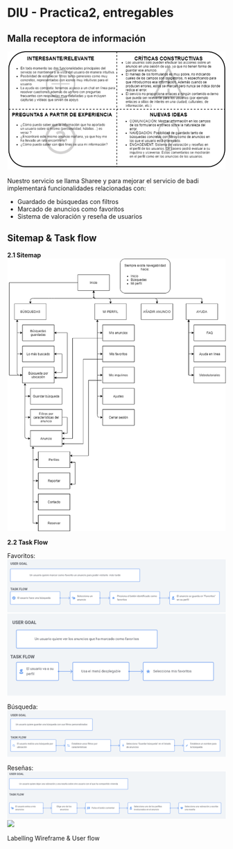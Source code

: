 # DIU - Practica2, entregables

## Malla receptora de información 
![](img/FeedbackCaptureGrid.png)

Nuestro servicio se llama Sharee y para mejorar el servicio de badi implementará funcionalidades relacionadas con:
- Guardado de búsquedas con filtros
- Marcado de anuncios como favoritos
- Sistema de valoración y reseña de usuarios

## Sitemap & Task flow 
**2.1 Sitemap**
![](img/Sitemap.png)

**2.2 Task Flow**

Favoritos:
![](img/GuardarFavoritos.png)
![](img/VerFavoritos.png)

Búsqueda:
![](img/GuardarBusqueda.png)

Reseñas:
![](img/DejarResena.png)
![](img/VerReseña.png)


Labelling 
Wireframe & User flow 
